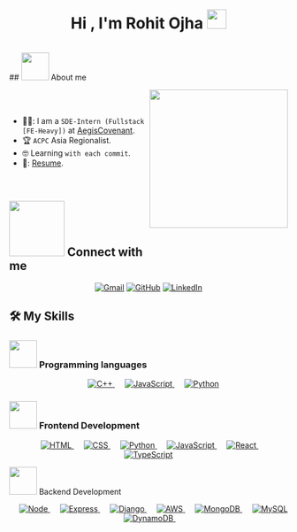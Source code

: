 <h1 align="center">Hi , I'm Rohit Ojha <img src="https://media.giphy.com/media/hvRJCLFzcasrR4ia7z/giphy.gif" width="35"></h1>
<br>
## <picture><img src = "https://github.com/7oSkaaa/7oSkaaa/blob/main/Images/about_me.gif?raw=true" width = 50px></picture> About me

<picture> <img align="right" src="https://github.com/7oSkaaa/7oSkaaa/blob/main/Images/Right_Side.gif?raw=true" width = 250px></picture>

<br><br>
- 👨‍💼: I am a `SDE-Intern (Fullstack [FE-Heavy])` at [AegisCovenant](https://aegiscovenant.com/).
- :trophy: `ACPC` Asia Regionalist.
- :nerd_face: Learning `with each commit`.
- 📂: [Resume](https://flowcv.com/resume/hra5q2aq5g).
<br>



## <picture> <img src="https://github.com/7oSkaaa/7oSkaaa/blob/main/Images/Connect-with-me.gif?raw=true" width="100px"> </picture> Connect with me
<p align="center">
	<a href="mailto:rohit.ojha22feb2002@gmail.com"><img img src="https://img.shields.io/badge/gmail-%23EA4335.svg?style=plastic&logo=gmail&logoColor=white" alt="Gmail"/></a>
	<a href="https://github.com/rohit-ojha-10"><img src="https://img.shields.io/badge/github-%23181717.svg?style=plastic&logo=github&logoColor=white" alt="GitHub"/></a>
	<a href="https://www.linkedin.com/in/rohit-ojha-992998203/"><img src="https://img.shields.io/badge/linkedin-%230A66C2.svg?style=plastic&logo=linkedin&logoColor=white" alt="LinkedIn"/></a>
</p>



## 🛠️ My Skills

### <picture> <img src = "https://github.com/7oSkaaa/7oSkaaa/blob/main/Images/Programming_Languages.gif?raw=true" width = 50px>  </picture> Programming languages

<p align="center"> 
  &emsp; 
  <a href="https://www.w3schools.com/cpp/" target="_blank"> 
    <img alt="C++" src="https://img.shields.io/badge/C++%20-%2300599C.svg?style=plastic&logo=c%2B%2B&logoColor=white">
  </a> 
  &emsp;
  <a href="https://developer.mozilla.org/en-US/docs/Web/JavaScript" target="_blank"> 
     <img alt="JavaScript" src="https://img.shields.io/badge/JavaScript%20-%23F7DF1E.svg?style=plastic&logo=javascript&logoColor=black">
   </a>
  &emsp;
   <a href="https://www.python.org" target="_blank">
    <img alt="Python" src="https://img.shields.io/badge/Python%20-%2314354C.svg?style=plastic&logo=python3&logoColor=white">
  </a>
</p>

### <picture> <img src = "https://github.com/7oSkaaa/7oSkaaa/blob/main/Images/Front_End.gif?raw=true" width = 50px>  </picture> Frontend Development
<p align="center"> 
  &emsp; 
  <a href="https://www.w3.org/html/" target="_blank"> 
   <img alt="HTML" src="https://img.shields.io/badge/HTML5%20-%23E34F26.svg?style=plastic&logo=html5&logoColor=white">
  </a>   
  &emsp;
  <a href="https://www.w3schools.com/css/" target="_blank">
    <img alt="CSS" src="https://img.shields.io/badge/CSS%20-%231572B6.svg?style=plastic&logo=css3&logoColor=white">
  </a> 
  &emsp;
  <a href="https://www.python.org" target="_blank">
    <img alt="Python" src="https://img.shields.io/badge/react-%2361DAFB.svg?style=plastic&logo=React&logoColor=black">
  </a>
  &emsp;
  <a href="https://developer.mozilla.org/en-US/docs/Web/JavaScript" target="_blank"> 
     <img alt="JavaScript" src="https://img.shields.io/badge/JavaScript%20-%23F7DF1E.svg?style=plastic&logo=javascript&logoColor=black">
   </a>
   &emsp;
   <a href="https://developer.mozilla.org/en-US/docs/Web/React" target="_blank"> 
      <img alt="React" src="https://img.shields.io/badge/react%20-%23F7DF1E.svg?style=plastic&logo=React&logoColor=black">
    </a>
    &emsp;
    <a href="https://developer.mozilla.org/en-US/docs/Web/TypeScript" target="_blank"> 
       <img alt="TypeScript" src="https://img.shields.io/badge/typescript.svg?style=plastic&logo=TypeScript&logoColor=black">
     </a>
</p>

<picture> <img src = "https://github.com/7oSkaaa/7oSkaaa/blob/main/Images/Front_End.gif?raw=true" width = 50px>  </picture> Backend Development
<p align="center"> 
  &emsp; 
  <a href="https://www.w3.org/html/" target="_blank"> 
   <img alt="Node" src="https://img.shields.io/badge/nodejs%20-%231572B6.svg?style=plastic&logo=Node.js&logoColor=green">
  </a>   
  &emsp;
  <a href="https://www.w3schools.com/css/" target="_blank">
    <img alt="Express" src="https://img.shields.io/badge/Express%20-%231572B6.svg?style=plastic&logo=Express&logoColor=white">
  </a> 
  &emsp;
  <a href="https://www.python.org" target="_blank">
    <img alt="Django" src="https://img.shields.io/badge/django-%2361DAFB.svg?style=plastic&logo=Django&logoColor=black">
  </a>
  &emsp;
  <a href="https://www.python.org" target="_blank">
    <img alt="AWS" src="https://img.shields.io/badge/AWS%2361DAFB.svg?style=plastic&logo=aws&logoColor=white">
  </a>
  &emsp;
  <a href="https://www.python.org" target="_blank">
    <img alt="MongoDB" src="https://img.shields.io/badge/mongodb-%2361DAFB.svg?style=plastic&logo=mongodb&logoColor=green">
  </a>
  &emsp;
  <a href="https://www.python.org" target="_blank">
    <img alt="MySQL" src="https://img.shields.io/badge/mysql-%2361DAFB.svg?style=plastic&logo=MySQL&logoColor=black">
  </a>
  &emsp;
  <a href="https://www.python.org" target="_blank">
        <img alt="DynamoDB" src="https://img.shields.io/badge/amazon-dynamodb-%2361DAFB.svg?style=plastic&logo=DynamoDB&logoColor=yellow">
 </a>
  &emsp;

</p>

</br></br>
	
